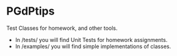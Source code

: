 # PGdPtips
Test Classes for homework, and other tools.

* In /tests/ you will find Unit Tests for homework assignments.
* In /examples/ you will find simple implementations of classes.
